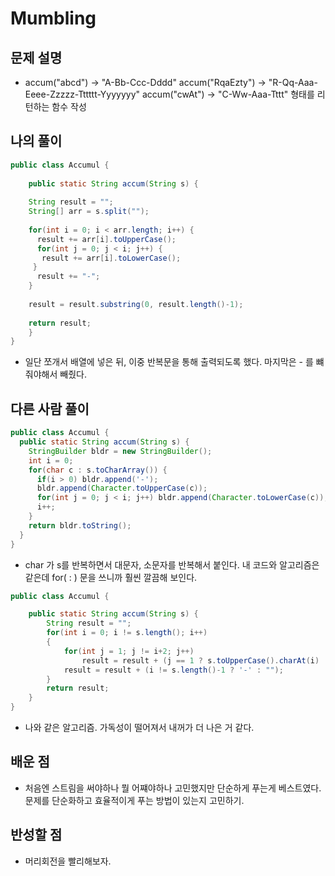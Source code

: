 # Mumbling

## 문제 설명

* accum("abcd") -> "A-Bb-Ccc-Dddd"
accum("RqaEzty") -> "R-Qq-Aaa-Eeee-Zzzzz-Tttttt-Yyyyyyy"
accum("cwAt") -> "C-Ww-Aaa-Tttt" 형태를 리턴하는 함수 작성

## 나의 풀이
```java
public class Accumul {
    
    public static String accum(String s) {
  
    String result = "";
    String[] arr = s.split(""); 
    
    for(int i = 0; i < arr.length; i++) {
      result += arr[i].toUpperCase();
      for(int j = 0; j < i; j++) {
       result += arr[i].toLowerCase();
     } 
      result += "-";
    }
      
    result = result.substring(0, result.length()-1);
  
    return result;
    }
}
```
* 일단 쪼개서 배열에 넣은 뒤, 이중 반복문을 통해 출력되도록 했다. 마지막은 - 를 뺴줘야해서 빼줬다.

## 다른 사람 풀이
```java
public class Accumul {
  public static String accum(String s) {
    StringBuilder bldr = new StringBuilder();
    int i = 0;
    for(char c : s.toCharArray()) {
      if(i > 0) bldr.append('-');
      bldr.append(Character.toUpperCase(c));
      for(int j = 0; j < i; j++) bldr.append(Character.toLowerCase(c));
      i++;
    }
    return bldr.toString();
  }
}
```
* char 가 s를 반복하면서 대문자, 소문자를 반복해서 붙인다. 내 코드와 알고리즘은 같은데 for( : ) 문을 쓰니까 훨씬 깔끔해 보인다. 

```java
public class Accumul {

    public static String accum(String s) {
        String result = "";
        for(int i = 0; i != s.length(); i++)
        {
            for(int j = 1; j != i+2; j++)
                result = result + (j == 1 ? s.toUpperCase().charAt(i) : s.toLowerCase().charAt(i));
            result = result + (i != s.length()-1 ? '-' : "");
        }
        return result;
    }
}
```
* 나와 같은 알고리즘. 가독성이 떨어져서 내꺼가 더 나은 거 같다.

## 배운 점

* 처음엔 스트림을 써야하나 뭘 어쨰야하나 고민했지만 단순하게 푸는게 베스트였다. 문제를 단순화하고 효율적이게 푸는 방법이 있는지 고민하기.

## 반성할 점

* 머리회전을 빨리해보자.
